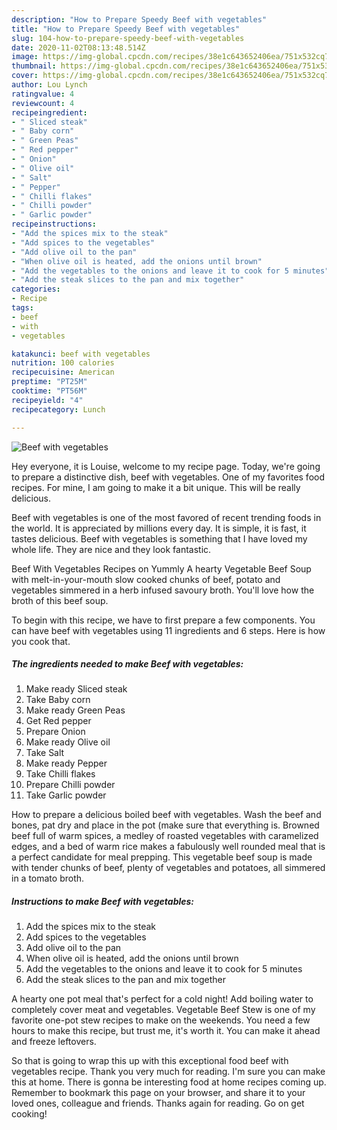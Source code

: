 ```yaml
---
description: "How to Prepare Speedy Beef with vegetables"
title: "How to Prepare Speedy Beef with vegetables"
slug: 104-how-to-prepare-speedy-beef-with-vegetables
date: 2020-11-02T08:13:48.514Z
image: https://img-global.cpcdn.com/recipes/38e1c643652406ea/751x532cq70/beef-with-vegetables-recipe-main-photo.jpg
thumbnail: https://img-global.cpcdn.com/recipes/38e1c643652406ea/751x532cq70/beef-with-vegetables-recipe-main-photo.jpg
cover: https://img-global.cpcdn.com/recipes/38e1c643652406ea/751x532cq70/beef-with-vegetables-recipe-main-photo.jpg
author: Lou Lynch
ratingvalue: 4
reviewcount: 4
recipeingredient:
- " Sliced steak"
- " Baby corn"
- " Green Peas"
- " Red pepper"
- " Onion"
- " Olive oil"
- " Salt"
- " Pepper"
- " Chilli flakes"
- " Chilli powder"
- " Garlic powder"
recipeinstructions:
- "Add the spices mix to the steak"
- "Add spices to the vegetables"
- "Add olive oil to the pan"
- "When olive oil is heated, add the onions until brown"
- "Add the vegetables to the onions and leave it to cook for 5 minutes"
- "Add the steak slices to the pan and mix together"
categories:
- Recipe
tags:
- beef
- with
- vegetables

katakunci: beef with vegetables 
nutrition: 100 calories
recipecuisine: American
preptime: "PT25M"
cooktime: "PT56M"
recipeyield: "4"
recipecategory: Lunch

---
```



![Beef with vegetables](https://img-global.cpcdn.com/recipes/38e1c643652406ea/751x532cq70/beef-with-vegetables-recipe-main-photo.jpg)

Hey everyone, it is Louise, welcome to my recipe page. Today, we're going to prepare a distinctive dish, beef with vegetables. One of my favorites food recipes. For mine, I am going to make it a bit unique. This will be really delicious.

Beef with vegetables is one of the most favored of recent trending foods in the world. It is appreciated by millions every day. It is simple, it is fast, it tastes delicious. Beef with vegetables is something that I have loved my whole life. They are nice and they look fantastic.

Beef With Vegetables Recipes on Yummly A hearty Vegetable Beef Soup with melt-in-your-mouth slow cooked chunks of beef, potato and vegetables simmered in a herb infused savoury broth. You&#39;ll love how the broth of this beef soup.


To begin with this recipe, we have to first prepare a few components. You can have beef with vegetables using 11 ingredients and 6 steps. Here is how you cook that.

<!--inarticleads1-->

##### The ingredients needed to make Beef with vegetables:

1. Make ready  Sliced steak
1. Take  Baby corn
1. Make ready  Green Peas
1. Get  Red pepper
1. Prepare  Onion
1. Make ready  Olive oil
1. Take  Salt
1. Make ready  Pepper
1. Take  Chilli flakes
1. Prepare  Chilli powder
1. Take  Garlic powder


How to prepare a delicious boiled beef with vegetables. Wash the beef and bones, pat dry and place in the pot (make sure that everything is. Browned beef full of warm spices, a medley of roasted vegetables with caramelized edges, and a bed of warm rice makes a fabulously well rounded meal that is a perfect candidate for meal prepping. This vegetable beef soup is made with tender chunks of beef, plenty of vegetables and potatoes, all simmered in a tomato broth. 

<!--inarticleads2-->

##### Instructions to make Beef with vegetables:

1. Add the spices mix to the steak
1. Add spices to the vegetables
1. Add olive oil to the pan
1. When olive oil is heated, add the onions until brown
1. Add the vegetables to the onions and leave it to cook for 5 minutes
1. Add the steak slices to the pan and mix together


A hearty one pot meal that&#39;s perfect for a cold night! Add boiling water to completely cover meat and vegetables. Vegetable Beef Stew is one of my favorite one-pot stew recipes to make on the weekends. You need a few hours to make this recipe, but trust me, it&#39;s worth it. You can make it ahead and freeze leftovers. 

So that is going to wrap this up with this exceptional food beef with vegetables recipe. Thank you very much for reading. I'm sure you can make this at home. There is gonna be interesting food at home recipes coming up. Remember to bookmark this page on your browser, and share it to your loved ones, colleague and friends. Thanks again for reading. Go on get cooking!
